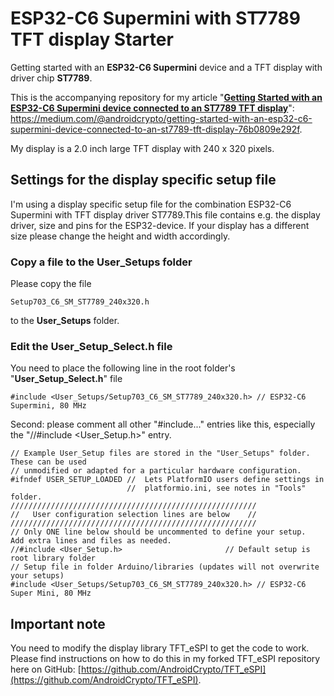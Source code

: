 # ESP32-C6 Supermini with ST7789 TFT display Starter
Getting started with an **ESP32-C6 Supermini** device and a TFT display with driver chip **ST7789**.

This is the accompanying repository for my article "**[Getting Started with an ESP32-C6 Supermini device connected to an ST7789 TFT display](https://medium.com/@androidcrypto/getting-started-with-an-esp32-c6-supermini-device-connected-to-an-st7789-tft-display-76b0809e292f)**": https://medium.com/@androidcrypto/getting-started-with-an-esp32-c6-supermini-device-connected-to-an-st7789-tft-display-76b0809e292f.

My display is a 2.0 inch large TFT display with 240 x 320 pixels.

## Settings for the display specific setup file

I'm using a display specific setup file for the combination ESP32-C6 Supermini with TFT display driver ST7789.This file contains e.g. the display driver, size and pins for the ESP32-device. If your display has a different size please change the height and width accordingly. 

### Copy a file to the User_Setups folder

Please copy the file

    Setup703_C6_SM_ST7789_240x320.h

to the **User_Setups** folder.

### Edit the User_Setup_Select.h file

You need to place the following line in the root folder's "**User_Setup_Select.h**" file

    #include <User_Setups/Setup703_C6_SM_ST7789_240x320.h> // ESP32-C6 Supermini, 80 MHz

Second: please comment all other "#include..." entries like this, especially the "//#include <User_Setup.h>" entry.

````
// Example User_Setup files are stored in the "User_Setups" folder. These can be used
// unmodified or adapted for a particular hardware configuration.
#ifndef USER_SETUP_LOADED //  Lets PlatformIO users define settings in
                          //  platformio.ini, see notes in "Tools" folder.
///////////////////////////////////////////////////////
//   User configuration selection lines are below    //
///////////////////////////////////////////////////////
// Only ONE line below should be uncommented to define your setup.  Add extra lines and files as needed.
//#include <User_Setup.h>                       // Default setup is root library folder
// Setup file in folder Arduino/libraries (updates will not overwrite your setups)
#include <User_Setups/Setup703_C6_SM_ST7789_240x320.h> // ESP32-C6 Super Mini, 80 MHz
````

## Important note

You need to modify the display library TFT_eSPI to get the code to work. Please find instructions on how to do this in my forked TFT_eSPI repository here on GitHub: [https://github.com/AndroidCrypto/TFT_eSPI](https://github.com/AndroidCrypto/TFT_eSPI).
